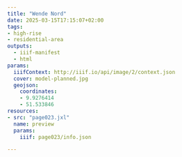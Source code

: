 ```yaml
---
title: "Wende Nord"
date: 2025-03-15T17:15:07+02:00
tags:
- high-rise
- residential-area
outputs:
  - iiif-manifest
  - html
params:
  iiifContext: http://iiif.io/api/image/2/context.json
  cover: model-planned.jpg
  geojson:
    coordinates:
    - 9.9276414
    - 51.533846
resources:
- src: "page023.jxl"
  name: preview
  params:
    iiif: page023/info.json

---
```

